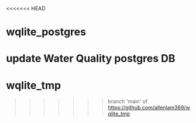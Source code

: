 <<<<<<< HEAD
# wqlite_postgres
update Water Quality postgres DB
=======
# wqlite_tmp
>>>>>>> branch 'main' of https://github.com/allenlam369/wqlite_tmp
